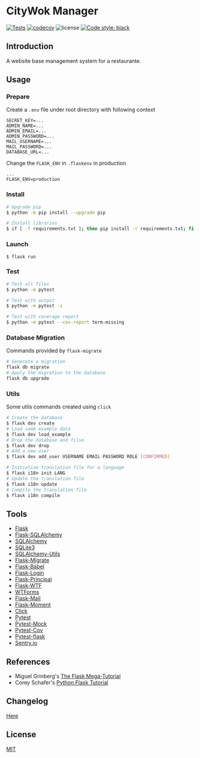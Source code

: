# CityWok Manager

[![Tests](https://github.com/HenriqueLin/CityWok-Manager/actions/workflows/tests.yml/badge.svg)](https://github.com/HenriqueLin/CityWok-Manager/actions/workflows/tests.yml)
[![codecov](https://codecov.io/gh/HenriqueLin/CityWok-Manager/branch/develop/graph/badge.svg?token=PCSK7B85XY)](https://codecov.io/gh/HenriqueLin/CityWok-Manager)
![license](https://img.shields.io/github/license/HenriqueLin/CityWok-Manager)
[![Code style: black](https://img.shields.io/badge/code%20style-black-000000.svg)](https://github.com/psf/black)

## Introduction
A website base management system for a restaurante.

## Usage
### Prepare
Create a `.env` file under root directory with following context
```
SECRET_KEY=...
ADMIN_NAME=...
ADMIN_EMAIL=...
ADMIN_PASSWORD=...
MAIL_USERNAME=...
MAIL_PASSWORD=...
DATABASE_URL=...
```
Change the `FLASK_ENV` in `.flaskenv` in production
```
...
FLASK_ENV=production
```
### Install
```sh
# Upgrade pip
$ python -m pip install --upgrade pip

# Install libraries
$ if [ -f requirements.txt ]; then pip install -r requirements.txt; fi
```
### Launch
```
$ flask run
```
### Test
```sh
# Test all files
$ python -m pytest

# Test with output
$ python -m pytest -s

# Test with coverage report
$ python -m pytest --cov-report term-missing
```
### Database Migration
Commands provided by `flask-migrate`
```sh
# Generate a migration
flask db migrate
# Apply the migration to the database
flask db upgrade
```

### Utils
Some utils commands created using `click`
```sh
# Create the database
$ flask dev create
# Load some example data
$ flask dev load_example
# Drop the database and filse
$ flask dev drop
# Add a new user
$ flask dev add_user USERNAME EMAIL PASSWORD ROLE [CONFIRMED]

# Initialize translation file for a language
$ flask i18n init LANG
# Update the translation file
$ flask i18n update
# Compile the translation file
$ flask i18n compile
```

## Tools
- [Flask](https://flask.palletsprojects.com/en/2.0.x/)
- [Flask-SQLAlchemy](https://flask-sqlalchemy.palletsprojects.com/)
- [SQLAlchemy](https://www.sqlalchemy.org/)
- [SQLite3](https://www.sqlite.org/)
- [SQLAlchemy-Utils](https://sqlalchemy-utils.readthedocs.io/en/latest/)
- [Flask-Migrate](https://flask-migrate.readthedocs.io/en/latest/)
- [Flask-Babel](https://flask-babel.tkte.ch/#)
- [Flask-Login](https://flask-login.readthedocs.io/en/latest/)
- [Flask-Principal](https://pythonhosted.org/Flask-Principal/)
- [Flask-WTF](https://flask-wtf.readthedocs.io/en/0.15.x/)
- [WTForms](https://wtforms.readthedocs.io/en/2.3.x/)
- [Flask-Mail](https://pythonhosted.org/Flask-Mail/)
- [Flask-Moment](https://flask-moment.readthedocs.io/en/latest/)
- [Click](https://click.palletsprojects.com/en/8.0.x/)
- [Pytest](https://docs.pytest.org/en/6.2.x/)
- [Pytest-Mock](https://github.com/pytest-dev/pytest-mock/)
- [Pytest-Cov](https://github.com/pytest-dev/pytest-cov)
- [Pytest-flask](https://pytest-flask.readthedocs.io/en/latest/)
- [Sentry.io](https://docs.sentry.io/platforms/python/guides/flask/)

## References
- Miguel Grinberg's [The Flask Mega-Tutorial](https://blog.miguelgrinberg.com/post/the-flask-mega-tutorial-part-i-hello-world)
- Corey Schafer's [Python Flask Tutorial](https://www.youtube.com/watch?v=MwZwr5Tvyxo&list=PL-osiE80TeTs4UjLw5MM6OjgkjFeUxCYH)

## Changelog
[Here](CHANGELOG.md)

## License
[MIT](LICENSE.txt)
